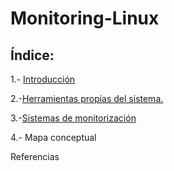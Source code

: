 # Monitoring-Linux

## Índice:

1.- [Introducción](introduccion.md)

2.-[Herramientas propias del sistema.](doc.md)

3.-[Sistemas de monitorización](sistemas)

4.- Mapa conceptual

Referencias

